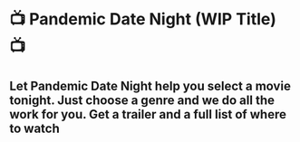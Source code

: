 # :tv: Pandemic Date Night (WIP Title) :tv:

## Let Pandemic Date Night help you select a movie tonight. Just choose a genre and we do all the work for you. Get a trailer and a full list of where to watch
